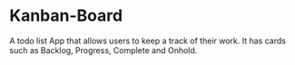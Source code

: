 # Kanban-Board
A todo list App that allows users to keep a track of their work.
It has cards such as Backlog, Progress, Complete and Onhold.
